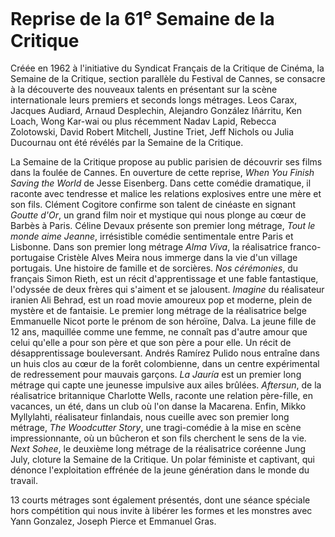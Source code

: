 # Reprise de la 61<sup>e</sup> Semaine de la Critique

Créée en 1962 à l'initiative du Syndicat Français de la Critique de Cinéma, la Semaine de la Critique, section parallèle du Festival de Cannes, se consacre à la découverte des nouveaux talents en présentant sur la scène internationale leurs premiers et seconds longs métrages. Leos Carax, Jacques Audiard, Arnaud Desplechin, Alejandro González Iñárritu, Ken Loach, Wong Kar-wai ou plus récemment Nadav Lapid, Rebecca Zolotowski, David Robert Mitchell, Justine Triet, Jeff Nichols ou Julia Ducournau ont été révélés par la Semaine de la Critique.

La Semaine de la Critique propose au public parisien de découvrir ses films dans la foulée de Cannes. En ouverture de cette reprise, _When You Finish Saving the World_ de Jesse Eisenberg. Dans cette comédie dramatique, il raconte avec tendresse et malice les relations explosives entre une mère et son fils. Clément Cogitore confirme son talent de cinéaste en signant _Goutte d'Or_, un grand film noir et mystique qui nous plonge au cœur de Barbès à Paris. Céline Devaux présente son premier long métrage, _Tout le monde aime Jeanne_, irrésistible comédie sentimentale entre Paris et Lisbonne. Dans son premier long métrage _Alma Viva_, la réalisatrice franco-portugaise Cristèle Alves Meira nous immerge dans la vie d'un village portugais. Une histoire de famille et de sorcières. _Nos cérémonies_, du français Simon Rieth, est un récit d'apprentissage et une fable fantastique, l'odyssée de deux frères qui s'aiment et se jalousent. _Imagine_ du réalisateur iranien Ali Behrad, est un road movie amoureux pop et moderne, plein de mystère et de fantaisie. Le premier long métrage de la réalisatrice belge Emmanuelle Nicot porte le prénom de son héroïne, Dalva. La jeune fille de 12 ans, maquillée comme une femme, ne connaît pas d'autre amour que celui qu'elle a pour son père et que son père a pour elle. Un récit de désapprentissage bouleversant. Andrés Ramírez Pulido nous entraîne dans un huis clos au cœur de la forêt colombienne, dans un centre expérimental de redressement pour mauvais garçons. _La Jauría_ est un premier long métrage qui capte une jeunesse impulsive aux ailes brûlées. _Aftersun_, de la réalisatrice britannique Charlotte Wells, raconte une relation père-fille, en vacances, un été, dans un club où l'on danse la Macarena. Enfin, Mikko Myllylahti, réalisateur finlandais, nous cueille avec son premier long métrage, _The Woodcutter Story_, une tragi-comédie à la mise en scène impressionnante, où un bûcheron et son fils cherchent le sens de la vie. _Next Sohee_, le deuxième long métrage de la réalisatrice coréenne Jung July, cloture la Semaine de la Critique. Un polar féministe et captivant, qui dénonce l'exploitation effrénée de la jeune génération dans le monde du travail.

13 courts métrages sont également présentés, dont une séance spéciale hors compétition qui nous invite à libérer les formes et les monstres avec Yann Gonzalez, Joseph Pierce et Emmanuel Gras.
